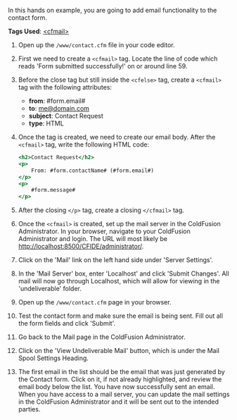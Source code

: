 In this hands on example, you are going to add email functionality to the contact form.

**Tags Used**: [\<cfmail>](https://helpx.adobe.com/coldfusion/cfml-reference/coldfusion-tags/tags-m-o/cfmail.html)

1. Open up the `/www/contact.cfm` file in your code editor.
1. First we need to create a `<cfmail>` tag. Locate the line of code which reads 'Form submitted successfully!' on or around line 59.
1. Before the close tag but still inside the `<cfelse>` tag, create a `<cfmail>` tag with the following attributes:
    * **from**: #form.email#
    * **to**: me@domain.com
    * **subject**: Contact Request
    * **type**: HTML
1. Once the tag is created, we need to create our email body. After the `<cfmail>` tag, write the following HTML code:

    ```cfml
    <h2>Contact Request</h2>
    <p>
        From: #form.contactName# (#form.email#)
    </p>
    <p>
        #form.message#
    </p>
    ```

1. After the closing `</p>` tag, create a closing `</cfmail>` tag.
1. Once the `<cfmail>` is created, set up the mail server in the ColdFusion Administrator. In your browser, navigate to your ColdFusion Administrator and login. The URL will most likely be [http://localhost:8500/CFIDE/administrator/](http://localhost:8500/CFIDE/administrator/).
1. Click on the 'Mail' link on the left hand side under 'Server Settings'.
1. In the 'Mail Server' box, enter 'Localhost' and click 'Submit Changes'. All mail will now go through Localhost, which will allow for viewing in the 'undeliverable' folder.
1. Open up the `/www/contact.cfm` page in your browser.
1. Test the contact form and make sure the email is being sent. Fill out all the form fields and click 'Submit'.
1. Go back to the Mail page in the ColdFusion Administrator.
1. Click on the 'View Undeliverable Mail' button, which is under the Mail Spool Settings Heading.
1. The first email in the list should be the email that was just generated by the Contact form. Click on it, if not already highlighted, and review the email body below the list. You have now successfully sent an email. When you have access to a mail server, you can update the mail settings in the ColdFusion Administrator and it will be sent out to the intended parties.
